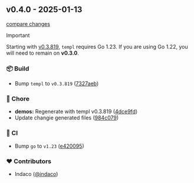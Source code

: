 ## v0.4.0 - 2025-01-13

[compare changes](https://github.com/indaco/templiconoir/compare/v0.3.0...v0.4.0)

> [!IMPORTANT]
> Starting with [v0.3.819](https://github.com/a-h/templ/releases/tag/v0.3.819), `templ` requires Go 1.23. If you are using Go 1.22, you will need to remain on **v0.3.0**.

### 📦 Build

- Bump `templ` to `v0.3.819` ([7327aeb](https://github.com/indaco/templiconoir/commit/7327aeb))

### 🏡 Chore

- **demos:** Regenerate with templ v0.3.819 ([4dce9fd](https://github.com/indaco/templiconoir/commit/4dce9fd))
- Update changie generated files ([984c079](https://github.com/indaco/templiconoir/commit/984c079))

### 🤖 CI

- Bump `go` to `v1.23` ([e420095](https://github.com/indaco/templiconoir/commit/e420095))

### ❤️ Contributors

- Indaco ([@indaco](http://github.com/indaco))
